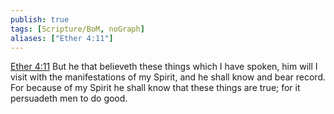 ```yaml
---
publish: true
tags: [Scripture/BoM, noGraph]
aliases: ["Ether 4:11"]
---
```

[Ether 4:11](https://churchofjesuschrist.org/study/scriptures/bofm/ether/4?lang=eng&id=p11#p11) But he that believeth these things which I have spoken, him will I visit with the manifestations of my Spirit, and he shall know and bear record. For because of my Spirit he shall know that these things are true; for it persuadeth men to do good.
